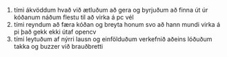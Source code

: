 1. tími
ákvöddum hvað við ætluðum að gera og byrjuðum að finna út úr kóðanum náðum flestu til að virka á pc vél
2. tími
reyndum að færa kóðan og breyta honum svo að hann mundi virka á pi það gekk ekki útaf opencv 
3. tími
leytuðum af nýrri lausn og einfölduðum verkefnið aðeins lóðuðum takka og buzzer við brauðbretti
